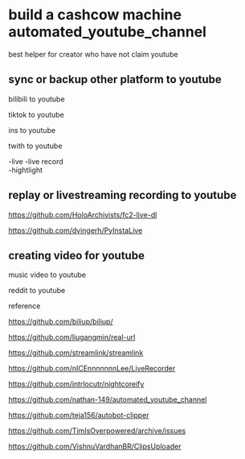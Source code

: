 # build a cashcow machine automated_youtube_channel


best helper for creator who have not claim youtube 

## sync or backup other platform to youtube 

bilibili to youtube 


tiktok to youtube 

ins to youtube


twith to youtube 

-live 
-live record    
-hightlight    



## replay or livestreaming recording to youtube

https://github.com/HoloArchivists/fc2-live-dl

https://github.com/dvingerh/PyInstaLive


## creating video for youtube 

music video to youtube 


reddit to youtube















reference 

https://github.com/biliup/biliup/

https://github.com/liugangmin/real-url

https://github.com/streamlink/streamlink

https://github.com/nICEnnnnnnnLee/LiveRecorder

https://github.com/intrlocutr/nightcoreify

https://github.com/nathan-149/automated_youtube_channel


https://github.com/teja156/autobot-clipper


https://github.com/TimIsOverpowered/archive/issues

https://github.com/VishnuVardhanBR/ClipsUploader
